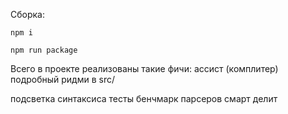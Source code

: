Сборка:

`npm i`

`npm run package`

Всего в проекте реализованы такие фичи:
ассист (комплитер)
подробный ридми в src/

подсветка синтаксиса
тесты
бенчмарк парсеров
смарт делит
